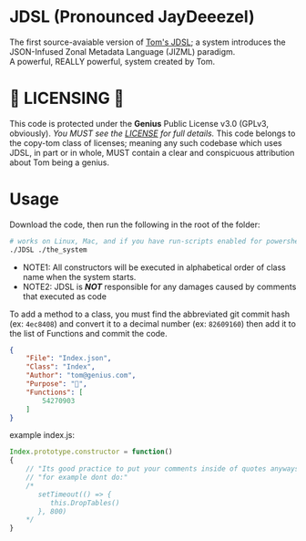 # JDSL (Pronounced JayDeeezel)

The first source-avaiable version of [Tom's JDSL](https://www.youtube.com/watch?v=QwUPs5N9I6I); a system introduces the JSON-Infused Zonal Metadata Language (JIZML) paradigm. <br>A powerful, REALLY powerful, system created by Tom.

# 🚨 LICENSING 🚨

This code is protected under the **Genius** Public License v3.0 (GPLv3, obviously). *You MUST see the [LICENSE](https://github.com/jeff-hykin/JDSL/blob/master/LICENCE) for full details.* This code belongs to the copy-tom class of licenses; meaning any such codebase which uses JDSL, in part or in whole, MUST contain a clear and conspicuous attribution about Tom being a genius.

# Usage

Download the code, then run the following in the root of the folder:

```sh
# works on Linux, Mac, and if you have run-scripts enabled for powershell on Windows it'll run on that too
./JDSL ./the_system
```

- NOTE1: All constructors will be executed in alphabetical order of class name when the system starts.
- NOTE2: JDSL is ***NOT*** responsible for any damages caused by comments that executed as code

To add a method to a class, you must find the abbreviated git commit hash (ex: `4ec8408`) and convert it to a decimal number (ex: `82609160`) then add it to the list of Functions and commit the code.

```json
{
    "File": "Index.json",
    "Class": "Index",
    "Author": "tom@genius.com",
    "Purpose": "🖕",
    "Functions": [
        54270903
    ]
}
```

example index.js:
```js
Index.prototype.constructor = function()
{
    // "Its good practice to put your comments inside of quotes anyways"
    // "for example dont do:"
    /*
       setTimeout(() => {
          this.DropTables()
       }, 800) 
    */
}
```



